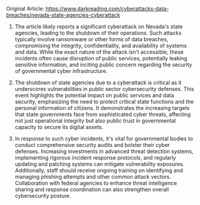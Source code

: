 Original Article: https://www.darkreading.com/cyberattacks-data-breaches/nevada-state-agencies-cyberattack

1) The article likely reports a significant cyberattack on Nevada's state agencies, leading to the shutdown of their operations. Such attacks typically involve ransomware or other forms of data breaches, compromising the integrity, confidentiality, and availability of systems and data. While the exact nature of the attack isn't accessible, these incidents often cause disruption of public services, potentially leaking sensitive information, and inciting public concern regarding the security of governmental cyber infrastructure.

2) The shutdown of state agencies due to a cyberattack is critical as it underscores vulnerabilities in public sector cybersecurity defenses. This event highlights the potential impact on public services and data security, emphasizing the need to protect critical state functions and the personal information of citizens. It demonstrates the increasing targets that state governments face from sophisticated cyber threats, affecting not just operational integrity but also public trust in governmental capacity to secure its digital assets.

3) In response to such cyber incidents, it's vital for governmental bodies to conduct comprehensive security audits and bolster their cyber defenses. Increasing investments in advanced threat detection systems, implementing rigorous incident response protocols, and regularly updating and patching systems can mitigate vulnerability exposures. Additionally, staff should receive ongoing training on identifying and managing phishing attempts and other common attack vectors. Collaboration with federal agencies to enhance threat intelligence sharing and response coordination can also strengthen overall cybersecurity posture.